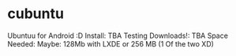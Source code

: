# cubuntu
Ubuntuu for Android :D
Install: TBA
Testing Downloads!: TBA
Space Needed: Maybe: 128Mb with LXDE or 256 MB (1 Of the two XD)
